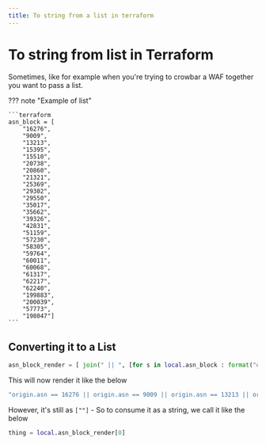 ```yaml
---
title: To string from a list in terraform
---
```


# To string from list in Terraform

Sometimes, like for example when you're trying to crowbar a WAF together you want to pass a list.

??? note "Example of list"

    ```terraform
    asn_block = [
        "16276",
        "9009",
        "13213",
        "15395",
        "15510",
        "20738",
        "20860",
        "21321",
        "25369",
        "29302",
        "29550",
        "35017",
        "35662",
        "39326",
        "42831",
        "51159",
        "57230",
        "58305",
        "59764",
        "60011",
        "60068",
        "61317",
        "62217",
        "62240",
        "199883",
        "200039",
        "57773",
        "198047"]
    ```

## Converting it to a List

```terraform
asn_block_render = [ join(" || ", [for s in local.asn_block : format("origin.asn == %v", s)]) ]
```

This will now render it like the below

```terraform
"origin.asn == 16276 || origin.asn == 9009 || origin.asn == 13213 || origin.asn == 15395 || origin.asn == 15510 || origin.asn == 20738 || origin.asn == 20860 || origin.asn == 21321 || origin.asn == 25369 || origin.asn == 29302 || origin.asn == 29550 || origin.asn == 35017 || origin.asn == 35662 || origin.asn == 39326 || origin.asn == 42831 || origin.asn == 51159 || origin.asn == 57230 || origin.asn == 58305 || origin.asn == 59764 || origin.asn == 60011 || origin.asn == 60068 || origin.asn == 61317 || origin.asn == 62217 || origin.asn == 62240 || origin.asn == 199883 || origin.asn == 200039 || origin.asn == 57773 || origin.asn == 198047"
```

However, it's still as `[""]` - So to consume it as a string, we call it like the below

```terraform
thing = local.asn_block_render[0]
```
